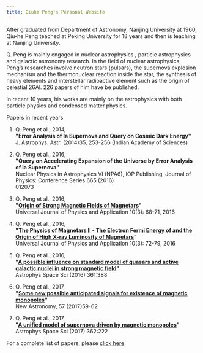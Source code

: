 ```yaml
---
title: Qiuhe Peng's Personal Website
---
```


After graduated from Department of Astronomy, Nanjing University at 1960, Qiu-he Peng  teached at Peking University for 18 years and then is teaching at Nanjing University.

Q. Peng is mainly engaged in nuclear astrophysics , particle astrophysics and galactic astronomy research. In the field of nuclear astrophysics, Peng’s researches involve neutron stars (pulsars), the supernova explosion mechanism and the thermonuclear reaction inside the star, the synthesis of heavy elements and interstellar radioactive element such as the origin of celestial 26Al. 226 papers of him have be published.

In recent 10 years, his works are mainly on the astrophysics with both particle physics and condensed matter physics.  

Papers in recent years
1.	Q. Peng  et al., 2014,  
    **"Error Analysis of Ia Supernova and Query on Cosmic Dark Energy"**  
    J. Astrophys. Astr. (2014)35, 253-256 (Indian Academy of Sciences) 

2. Q. Peng et al., 2016,  
    **"Query on Accelerating Expansion of the Universe by Error Analysis of Ia Supernova"**  
    Nuclear Physics in Astrophysics VI (NPA6), IOP Publishing, Journal of Physics: Conference Series 665 (2016)   
    012073
 
3.	Q. Peng et al., 2016,  
    **"[Origin of Strong Magnetic Fields of Magnetars](https://github.com/007pig/qiuhepeng/raw/master/papers/220.%20Origin%20of%20Strong%20Magnetic%20Fields%20of%20Magnetars.pdf)"**  
    Universal Journal of Physics and Application 10(3): 68-71, 2016 
 
4.	Q.  Peng et al., 2016,  
    **"[The Physics of Magnetars II - The Electron Fermi Energy of and the Origin of High X-ray Luminosity of Magnetars](https://github.com/007pig/qiuhepeng/raw/master/papers/221.%20The%20Physics%20of%20Magnetars%20II%20-%20The%20Electron%20Fermi%20Energy%20of%20and%20the%20Origin%20of%20High%20X-ray%20Luminosity%20of%20Magnetars.pdf)"**  
    Universal Journal of Physics and Application 10(3): 72-79, 2016 
 
5.	Q. Peng et al., 2016,  
    **"[A possible influence on standard model of quasars and active galactic nuclei in strong magnetic field](https://github.com/007pig/qiuhepeng/raw/master/papers/223.%20A%20possible%20influence%20on%20standard%20model%20of%20quasars%20and%20active%20galactic%20nuclei%20in%20strong%20magnetic%20field.pdf)"**  
    Astrophys Space Sci (2016) 361:388
 
6.	Q. Peng et al., 2017,  
    **"[Some new possible anticipated signals for existence of magnetic monopoles](https://github.com/007pig/qiuhepeng/raw/master/papers/224.%20Some%20new%20possible%20anticipated%20signals%20for%20existence%20of%20magnetic%20monopoles.pdf)"**  
    New Astronomy, 57 (2017)59-62
 
7.	Q. Peng et al., 2017,  
    **"[A unified model of supernova driven by magnetic monopoles](https://github.com/007pig/qiuhepeng/raw/master/papers/225.%20A%20unified%20model%20of%20supernova%20driven%20by%20magnetic%20monopoles.pdf)"**  
    Astrophys Space Sci (2017) 362:222

For a complete list of papers, please [click here](papers.md).